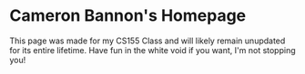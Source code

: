 # Cameron Bannon's Homepage

This page was made for my CS155 Class and will likely remain unupdated for its entire lifetime.
Have fun in the white void if you want, I'm not stopping you!
